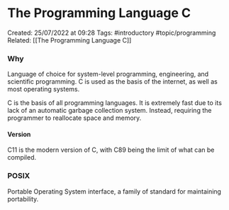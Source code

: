 # The Programming Language C
Created: 25/07/2022 at 09:28
Tags:  #introductory #topic/programming 
Related: [[The Programming Language C]]

### Why
Language of choice for system-level programming, engineering, and scientific programming. C is used as the basis of the internet, as well as most operating systems.

C is the basis of all programming languages. It is extremely fast due to its lack of an automatic garbage collection system. Instead, requiring the programmer to reallocate space and memory.

#### Version
C11 is the modern version of C, with C89 being the limit of what can be compiled.

### POSIX
Portable Operating System interface, a family of standard for maintaining portability.

